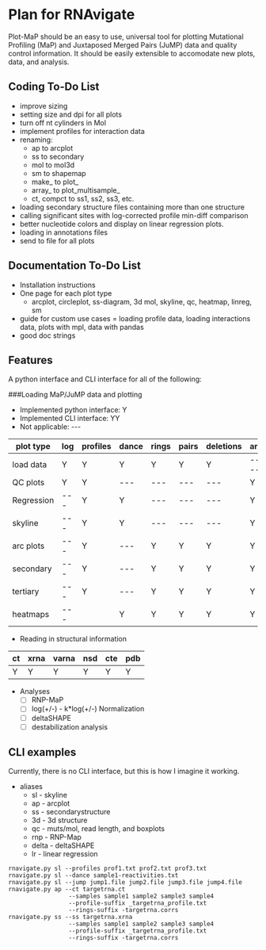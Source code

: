 Plan for RNAvigate
==================
Plot-MaP should be an easy to use, universal tool for plotting Mutational
Profiling (MaP) and Juxtaposed Merged Pairs (JuMP) data and quality control
information. It should be easily extensible to accomodate new plots, data, and
analysis.

Coding To-Do List
-----------------
- improve sizing
- setting size and dpi for all plots
- turn off nt cylinders in Mol
- implement profiles for interaction data
- renaming:
  - ap to arcplot
  - ss to secondary
  - mol to mol3d
  - sm to shapemap
  - make_ to plot_
  - array_ to plot_multisample_
  - ct, compct to ss1, ss2, ss3, etc.
- loading secondary structure files containing more than one structure
- calling significant sites with log-corrected profile min-diff comparison
- better nucleotide colors and display on linear regression plots.
- loading in annotations files
- send to file for all plots

Documentation To-Do List
------------------------
- Installation instructions
- One page for each plot type
  - arcplot, circleplot, ss-diagram, 3d mol, skyline, qc, heatmap, linreg, sm
- guide for custom use cases
  = loading profile data, loading interactions data, plots with mpl, data with
    pandas
- good doc strings

Features
--------
A python interface and CLI interface for all of the following:

###Loading MaP/JuMP data and plotting
- Implemented python interface: Y
- Implemented CLI interface: YY
- Not applicable: ---

| plot type | log | profiles | dance | rings | pairs | deletions | array | pairprob |
|-----------|-----|----------|-------|-------|-------|-----------|-------|----------|
| load data | Y   | Y        | Y     | Y     | Y     | Y         | ----- | Y        |
| QC plots  | Y   | Y        | ---   | ---   | ---   | ---       | Y     | ---      |
| Regression| --- | Y        | Y     | ---   | ---   | ---       | Y     | ---      |
| skyline   | --- | Y        | Y     | ---   | ---   | ---       | Y     | ---      |
| arc plots | --- | Y        | ---   | Y     | Y     | Y         | Y     | Y        |
| secondary | --- | Y        | ---   | Y     | Y     | Y         | Y     | Y        |
| tertiary  | --- | Y        | ---   | Y     | Y     | Y         | Y     | Y        |
| heatmaps  | --- |          | Y     | Y     | Y     | Y         | Y     | Y        |

- Reading in structural information

| ct | xrna | varna | nsd | cte | pdb |
|----|------|-------|-----|-----|-----|
| Y  | Y    | Y     | Y   | Y   | Y   |

- Analyses
  - [ ] RNP-MaP
  - [ ] log(+/-) - k*log(+/-) Normalization
  - [ ] deltaSHAPE
  - [ ] destabilization analysis

CLI examples
------------
Currently, there is no CLI interface, but this is how I imagine it working.
- aliases
  - sl - skyline
  - ap - arcplot
  - ss - secondarystructure
  - 3d - 3d structure
  - qc - muts/mol, read length, and boxplots
  - rnp - RNP-Map
  - delta - deltaSHAPE
  - lr - linear regression
```
rnavigate.py sl --profiles prof1.txt prof2.txt prof3.txt
rnavigate.py sl --dance sample1-reactivities.txt
rnavigate.py sl --jump jump1.file jump2.file jump3.file jump4.file
rnavigate.py ap --ct targetrna.ct
                 --samples sample1 sample2 sample3 sample4
                 --profile-suffix _targetrna_profile.txt
                 --rings-suffix -targetrna.corrs
rnavigate.py ss --ss targetrna.xrna
                 --samples sample1 sample2 sample3 sample4
                 --profile-suffix _targetrna_profile.txt
                 --rings-suffix -targetrna.corrs
```
